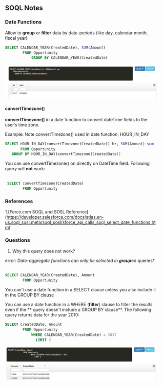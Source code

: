 ## SOQL Notes


### Date Functions

Allow to **group** or **filter** data by date-periods  (like day, calendar month, fiscal year)

```sql
SELECT CALENDAR_YEAR(CreatedDate), SUM(Amount)
		FROM Opportunity
			GROUP BY CALENDAR_YEAR(CreatedDate)

```

![](./img/cal-year-sum-1.png)

#### convertTimezone()

 **convertTimezone()** in a date function to convert dateTime fields to the user’s time zone.
 
 Example: Note convertTimezone() used in date function: HOUR_IN_DAY
 
 ```sql
 SELECT HOUR_IN_DAY(convertTimezone(CreatedDate)) hr, SUM(Amount) sum
		FROM Opportunity
	GROUP BY HOUR_IN_DAY(convertTimezone(CreatedDate))
 ```
 
 You can use convertTimezone() on directly on DateTime field. Following query will **not** work:
 
```sql

 SELECT convertTimezone(CreatedDate)
		FROM Opportunity
```



### References

1.[Force.com SOQL and SOSL Reference] (https://developer.salesforce.com/docs/atlas.en-us.soql_sosl.meta/soql_sosl/sforce_api_calls_soql_select_date_functions.htm)


### Questions

1. Why this query does not work?

error: *Date-aggregate functions can only be selected in **group***ed queries*

```sql

SELECT CALENDAR_YEAR(CreatedDate), Amount
		FROM Opportunity
```

You can't use a date function in a SELECT clause unless you also include it in the GROUP BY clause

You can use a date function in a WHERE (**filter**) clause to filter the results even if the ** query doesn't include a GROUP BY clause**. The following query returns data for the year 2010:

```sql
SELECT CreatedDate, Amount
		FROM Opportunity
			WHERE CALENDAR_YEAR(CreatedDate) = 2017
			  LIMIT 2
```

![Filter by year](./img/filter-by-year.png)





